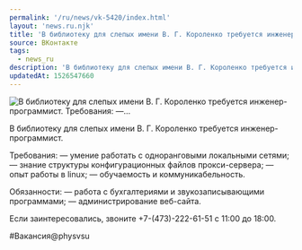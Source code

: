 ```yaml
---
permalink: '/ru/news/vk-5420/index.html'
layout: 'news.ru.njk'
title: 'В библиотеку для слепых имени В. Г. Короленко требуется инженер-программист.    Требования:  —…'
source: ВКонтакте
tags:
  - news_ru
description: 'В библиотеку для слепых имени В. Г. Короленко требуется инженер-программист.    Требования:  —…'
updatedAt: 1526547660
---
```

![В библиотеку для слепых имени В. Г. Короленко требуется инженер-программист.    Требования:  —…](https://sun9-72.userapi.com/impf/c830108/v830108087/fc930/5VOwzjd9AWE.jpg?size=1280x853&quality=96&sign=5e9957c393d882a8680b888e28d7ee69&c_uniq_tag=hUYq95y8AhWBbaVSgvTOHy_xVSKqqLoQbgD6IwZekfs&type=album)

В библиотеку для слепых имени В. Г. Короленко требуется инженер-программист.

Требования:
— умение работать с одноранговыми локальными сетями;
— знание структуры конфигурационных файлов прокси-сервера;
— опыт работы в linux;
— обучаемость и коммуникабельность.

Обязанности:
— работа с бухгалтериями и звукозаписывающими программами;
— администрирование веб-сайта.

Если заинтересовались, звоните +7-(473)-222-61-51 с 11:00 до 18:00.

#Вакансия@physvsu
